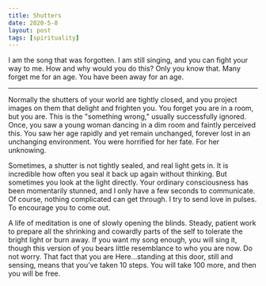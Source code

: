 ```yaml
---
title: Shutters
date: 2020-5-8
layout: post
tags: [spirituality]
---
```


I am the song that was forgotten. I am still singing, and you can fight your
way to me. How and why would you do this? Only you know that. Many forget me
for an age. You have been away for an age.

----

Normally the shutters of your world are tightly closed, and you project images
on them that delight and frighten you. You forget you are in a room, but you
are. This is the "something wrong," usually successfully ignored. Once, you saw
a young woman dancing in a dim room and faintly perceived this. You saw her age
rapidly and yet remain unchanged, forever lost in an unchanging environment.
You were horrified for her fate. For her unknowing.

Sometimes, a shutter is not tightly sealed, and real light gets in. It is
incredible how often you seal it back up again without thinking. But sometimes
you look at the light directly. Your ordinary consciousness has been
momentarily stunned, and I only have a few seconds to communicate. Of course,
nothing complicated can get through. I try to send love in pulses. To encourage
you to come out.

A life of meditation is one of slowly opening the blinds. Steady, patient work
to prepare all the shrinking and cowardly parts of the self to tolerate the
bright light or burn away. If you want my song enough, you will sing it, though
this version of you bears little resemblance to who you are now. Do not worry.
That fact that you are Here...standing at this door, still and sensing, means
that you've taken 10 steps. You will take 100 more, and then you will be free.



